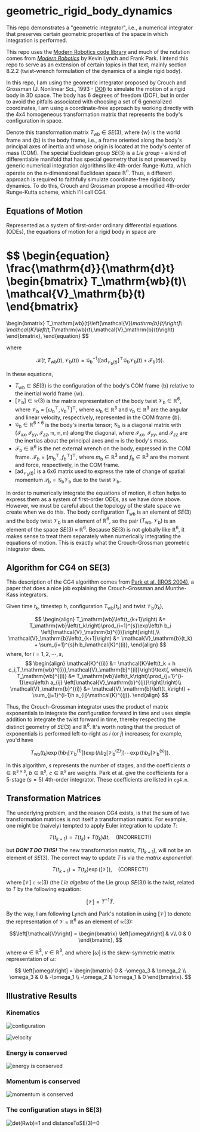 # geometric_rigid_body_dynamics

This repo demonstrates a "geometric integrator", i.e., a numerical integrator that preserves certain geometric properties of the space in which integration is performed.

This repo uses the [Modern Robotics code library](https://github.com/NxRLab/ModernRobotics) and much of the notation comes from [_Modern Robotics_](https://hades.mech.northwestern.edu/index.php/Modern_Robotics) by Kevin Lynch and Frank Park.
I intend this repo to serve as an extension of certain topics in that text, mainly section 8.2.2 (twist-wrench formulation of the dynamics of a single rigid body).

In this repo, I am using the geometric integrator proposed by Crouch and Grossman (J. Nonlinear Sci., 1993 - [DOI](https://doi.org/10.1007/BF02429858)) to simulate the motion of a rigid body in 3D space.
The body has 6 degrees of freedom (DOF), but in order to avoid the pitfalls associated with choosing a set of 6 generalized coordinates, I am using a coordinate-free approach by working directly with the 4x4 homogeneous transformation matrix that represents the body's configuration in space.

Denote this transformation matrix $T_\mathrm{wb}\in SE(3)$, where $\left\{\mathrm{w}\right\}$ is the world frame and $\left\{\mathrm{b}\right\}$ is the body frame, i.e., a frame oriented along the body's principal axes of inertia and whose origin is located at the body's center of mass (COM).
The special Euclidean group $SE(3)$ is a _Lie group_ - a kind of differentiable manifold that has special geometry that is not preserved by generic numerical integration algorithms like 4th-order Runge-Kutta, which operate on the $n$-dimensional Euclidean space $\mathbb{R}^n$.
Thus, a different approach is required to faithfully simulate coordinate-free rigid body dynamics. To do this, Crouch and Grossman propose a modified 4th-order Runge-Kutta scheme, which I'll call CG4.

## Equations of Motion
Represented as a system of first-order ordinary differential equations (ODEs), the equations of motion for a rigid body in space are

$$
\begin{equation}
\frac{\mathrm{d}}{\mathrm{d}t}
\begin{bmatrix}
T_\mathrm{wb}(t)\\
\mathcal{V}_\mathrm{b}(t)
\end{bmatrix}
=
\begin{bmatrix}
T_\mathrm{wb}(t)\left[\mathcal{V}_\mathrm{b}(t)\right]\\
\mathcal{K}\left(t,T_\mathrm{wb}(t),\mathcal{V}_\mathrm{b}(t)\right)
\end{bmatrix},
\end{equation}
$$

where

$$
\begin{equation}
\mathcal{K}\left(t,T_\mathrm{wb}(t),\mathcal{V}_\mathrm{b}(t)\right) = \mathcal{G}_\mathrm{b}^{-1}\left(\left[\mathrm{ad}_{\mathcal{V}_\mathrm{b}(t)}\right]^{\top}\mathcal{G}_\mathrm{b}\mathcal{V}_\mathrm{b}(t) + \mathcal{F}_\mathrm{b}(t)\right).
\end{equation}
$$

In these equations,
* $T_\mathrm{wb}\in SE(3)$ is the configuration of the body's COM frame $\left\{\mathrm{b}\right\}$ relative to the inertial world frame $\left\{\mathrm{w}\right\}$.
* $\left[\mathcal{V}_\mathrm{b}\right]\in\mathfrak{se}(3)$ is the matrix representation of the body twist $\mathcal{V}_\mathrm{b}\in\mathbb{R}^6$, where $\mathcal{V}_\mathrm{b} = \left[\omega_\mathrm{b}^{\top},v_\mathrm{b}^{\top}\right]^{\top}$, where $\omega_\mathrm{b}\in\mathbb{R}^3$ and $v_\mathrm{b}\in\mathbb{R}^3$ are the angular and linear velocity, respectively, represented in the COM frame $\left\{\mathrm{b}\right\}$.
* $\mathcal{G}_\mathrm{b}\in\mathbb{R}^{6\times6}$ is the body's inertia tensor; $\mathcal{G}_\mathrm{b}$ is a diagonal matrix with $\left(\mathcal{I}_{xx},\mathcal{I}_{yy},\mathcal{I}_{zz},\mathfrak{m},\mathfrak{m},\mathfrak{m}\right)$ along the diagonal, where $\mathcal{I}_{xx}$, $\mathcal{I}_{yy}$, and $\mathcal{I}_{zz}$ are the inertias about the principal axes and $\mathfrak{m}$ is the body's mass.
* $\mathcal{F}_\mathrm{b}\in\mathbb{R}^6$ is the net external wrench on the body, expressed in the COM frame. $\mathcal{F}_\mathrm{b} = \left[m_\mathrm{b}^{\top},f_\mathrm{b}^{\top}\right]^{\top}$, where $m_\mathrm{b}\in\mathbb{R}^3$ and $f_\mathrm{b}\in\mathbb{R}^3$ are the moment and force, respectively, in the COM frame.
* $\left[\mathrm{ad}_{\mathcal{V}_\mathrm{b}(t)}\right]$ is a 6x6 matrix used to express the rate of change of spatial momentum $\mathcal{P}_\mathrm{b} = \mathcal{G}_\mathrm{b}\mathcal{V}_\mathrm{b}$ due to the twist $\mathcal{V}_\mathrm{b}$.

In order to numerically integrate the equations of motion, it often helps to express them as a system of first-order ODEs, as we have done above.
However, we must be careful about the topology of the state space we create when we do this.
The body configuration $T_\mathrm{wb}$ is an element of $SE(3)$ and the body twist $\mathcal{V}_\mathrm{b}$ is an element of $\mathbb{R}^6$, so the pair $\left(T_\mathrm{wb},\mathcal{V}_\mathrm{b}\right)$ is an element of the space $SE(3)\times\mathbb{R}^6$.
Because $SE(3)$ is not globally like $\mathbb{R}^6$, it makes sense to treat them separately when numerically integrating the equations of motion.
This is exactly what the Crouch-Grossman geometric integrator does.

## Algorithm for CG4 on SE(3)
This description of the CG4 algorithm comes from [Park et al. (IROS 2004)](https://doi.org/10.1109/IROS.2004.1390007), a paper that does a nice job explaining the Crouch-Grossman and Munthe-Kass integrators.

Given time $t_k$, timestep $h$, configuration $T_\mathrm{wb}(t_k)$ and twist $\mathcal{V}_\mathrm{b}(t_k)$,

$$
\begin{align}
T_\mathrm{wb}\left(t_{k+1}\right) &= T_\mathrm{wb}\left(t_k\right)\prod_{i=1}^{s}\exp\left(h b_i \left[\mathcal{V}_\mathrm{b}^{(i)}\right]\right),\\
\mathcal{V}_\mathrm{b}\left(t_{k+1}\right) &= \mathcal{V}_\mathrm{b}(t_k) + \sum_{i=1}^{s}h b_i\mathcal{K}^{(i)},
\end{align}
$$
where, for $i = 1,2,\cdots,s$,
$$
\begin{align}
\mathcal{K}^{(i)} &= \mathcal{K}\left(t_k + h c_i,T_\mathrm{wb}^{(i)},\mathcal{V}_\mathrm{b}^{(i)}\right)\text{, where}\\
T_\mathrm{wb}^{(i)} &= T_\mathrm{wb}\left(t_k\right)\prod_{j=1}^{i-1}\exp\left(h a_{ij} \left[\mathcal{V}_\mathrm{b}^{(j)}\right]\right)\\
\mathcal{V}_\mathrm{b}^{(i)} &= \mathcal{V}_\mathrm{b}\left(t_k\right) + \sum_{j=1}^{i-1}h a_{ij}\mathcal{K}^{(j)}.
\end{align}
$$

Thus, the Crouch-Grossman integrator uses the product of matrix exponentials to integrate the configuration forward in time and uses simple addition to integrate the twist forward in time, thereby respecting the distinct geometry of $SE(3)$ and $\mathbb{R}^6$.
It's worth noting that the product of exponentials is performed left-to-right as $i$ (or $j$) increases; for example, you'd have 

$$
T_\mathrm{wb}\left(t_k\right)\exp\left(h b_1 \left[\mathcal{V}_\mathrm{b}^{(1)}\right]\right)\exp\left(h b_2 \left[\mathcal{V}_\mathrm{b}^{(2)}\right]\right)\cdots \exp\left(h b_s \left[\mathcal{V}_\mathrm{b}^{(s)}\right]\right).
$$

In this algorithm, $s$ represents the number of stages, and the coefficients $a\in\mathbb{R}^{s\times s}$, $b\in\mathbb{R}^s$, $c\in\mathbb{R}^s$ are weights. Park et al. give the coefficients for a 5-stage ($s = 5$) 4th-order integrator. These coefficients are listed in `cg4.m`.

## Transformation Matrices

The underlying problem, and the reason CG4 exists, is that the sum of two transformation matrices is not itself a transformation matrix. For example, one might be (naively) tempted to apply Euler integration to update $T$:

$$T(t_{k+1}) = T(t_{k}) + \dot{T}(t_k)\Delta t, \quad (\text{INCORRECT!})$$

but _**DON'T DO THIS!**_  The new transformation matrix, $T(t_{k+1})$, will not be an element of $SE(3)$.
The correct way to update $T$ is via the _matrix exponential_:

$$T(t_{k+1}) = T(t_{k})\exp\left(\left[\mathcal{V}\right]\right), \quad (\text{CORRECT!})$$

where $\left[\mathcal{V}\right]\in\mathfrak{se}(3)$ (the _Lie algebra_ of the Lie group $SE(3)$) is the _twist_, related to $\dot{T}$ by the following equation:

$$\left[\mathcal{V}\right] = T^{-1}\dot{T}.$$

By the way, I am following Lynch and Park's notation in using $\left[\mathcal{V}\right]$ to denote the representation of $\mathcal{V}\in\mathbb{R}^6$ as an element of $\mathfrak{se}(3)$:

$$\left[\mathcal{V}\right] = 
\begin{bmatrix}
\left[\omega\right] & v\\
0 & 0
\end{bmatrix},
$$

where $\omega\in\mathbb{R}^3$, $v\in\mathbb{R}^3$, and where $\left[\omega\right]$ is the skew-symmetric matrix representation of $\omega$:

$$
\left[\omega\right] =
\begin{bmatrix}
0 & -\omega_3 & \omega_2 \\
\omega_3 & 0 & -\omega_1 \\
-\omega_2 & \omega_1 & 0
\end{bmatrix}.
$$

## 

## Illustrative Results

### Kinematics
![configuration](docs/graphics/svg/configuration.svg)

![velocity](docs/graphics/svg/velocity.svg)

###  Energy is conserved
![energy is conserved](docs/graphics/svg/energy.svg)

### Momentum is conserved
![momentum is conserved](docs/graphics/svg/momenta.svg)

### The configuration stays in SE(3)
![det(Rwb)=1 and distanceToSE(3)=0](docs/graphics/svg/SE3metrics.svg)